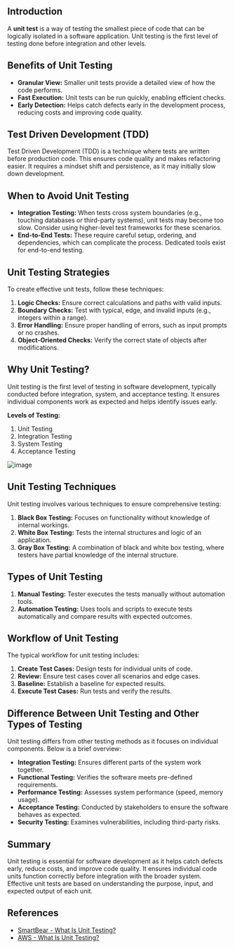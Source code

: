 ## Introduction

A **unit test** is a way of testing the smallest piece of code that can be logically isolated in a software application. Unit testing is the first level of testing done before integration and other levels.

## Benefits of Unit Testing

- **Granular View:** Smaller unit tests provide a detailed view of how the code performs.
- **Fast Execution:** Unit tests can be run quickly, enabling efficient checks.
- **Early Detection:** Helps catch defects early in the development process, reducing costs and improving code quality.

## Test Driven Development (TDD)

Test Driven Development (TDD) is a technique where tests are written before production code. This ensures code quality and makes refactoring easier. It requires a mindset shift and persistence, as it may initially slow down development.

## When to Avoid Unit Testing

- **Integration Testing:** When tests cross system boundaries (e.g., touching databases or third-party systems), unit tests may become too slow. Consider using higher-level test frameworks for these scenarios.
- **End-to-End Tests:** These require careful setup, ordering, and dependencies, which can complicate the process. Dedicated tools exist for end-to-end testing.

## Unit Testing Strategies

To create effective unit tests, follow these techniques:

1. **Logic Checks:** Ensure correct calculations and paths with valid inputs.
2. **Boundary Checks:** Test with typical, edge, and invalid inputs (e.g., integers within a range).
3. **Error Handling:** Ensure proper handling of errors, such as input prompts or no crashes.
4. **Object-Oriented Checks:** Verify the correct state of objects after modifications.

## Why Unit Testing?

Unit testing is the first level of testing in software development, typically conducted before integration, system, and acceptance testing. It ensures individual components work as expected and helps identify issues early.

**Levels of Testing:**
1. Unit Testing
2. Integration Testing
3. System Testing
4. Acceptance Testing

![image](https://github.com/user-attachments/assets/080fbc89-2b28-4c6c-8449-51760fde2e6d)

## Unit Testing Techniques

Unit testing involves various techniques to ensure comprehensive testing:

1. **Black Box Testing:** Focuses on functionality without knowledge of internal workings.
2. **White Box Testing:** Tests the internal structures and logic of an application.
3. **Gray Box Testing:** A combination of black and white box testing, where testers have partial knowledge of the internal structure.

## Types of Unit Testing

1. **Manual Testing:** Tester executes the tests manually without automation tools.
2. **Automation Testing:** Uses tools and scripts to execute tests automatically and compare results with expected outcomes.

## Workflow of Unit Testing

The typical workflow for unit testing includes:

1. **Create Test Cases:** Design tests for individual units of code.
2. **Review:** Ensure test cases cover all scenarios and edge cases.
3. **Baseline:** Establish a baseline for expected results.
4. **Execute Test Cases:** Run tests and verify the results.

## Difference Between Unit Testing and Other Types of Testing

Unit testing differs from other testing methods as it focuses on individual components. Below is a brief overview:

- **Integration Testing:** Ensures different parts of the system work together.
- **Functional Testing:** Verifies the software meets pre-defined requirements.
- **Performance Testing:** Assesses system performance (speed, memory usage).
- **Acceptance Testing:** Conducted by stakeholders to ensure the software behaves as expected.
- **Security Testing:** Examines vulnerabilities, including third-party risks.

## Summary

Unit testing is essential for software development as it helps catch defects early, reduce costs, and improve code quality. It ensures individual code units function correctly before integration with the broader system. Effective unit tests are based on understanding the purpose, input, and expected output of each unit.

## References

- [SmartBear - What Is Unit Testing?](https://smartbear.com/learn/automated-testing/what-is-unit-testing/)
- [AWS - What Is Unit Testing?](https://aws.amazon.com/what-is/unit-testing/)

